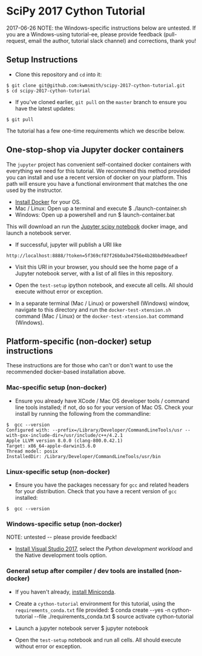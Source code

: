 # SciPy 2017 Cython Tutorial

2017-06-26 NOTE: the Windows-specific instructions below are untested.  If you
are a Windows-using tutorial-ee, please provide feedback (pull-request,
email the author, tutorial slack channel) and corrections, thank you!

## Setup Instructions

* Clone this repository and `cd` into it:

```
$ git clone git@github.com:kwmsmith/scipy-2017-cython-tutorial.git
$ cd scipy-2017-cython-tutorial
```

* If you've cloned earlier, `git pull` on the `master` branch to ensure you
have the latest updates:

```
$ git pull
```

The tutorial has a few one-time requirements which we describe below.

## One-stop-shop via Jupyter docker containers

The `jupyter` project has convenient self-contained docker containers with
everything we need for this tutorial.  We recommend this method provided you
can install and use a recent version of docker on your platform.   This path
will ensure you have a functional environment that matches the one used by the
instructor.

* [Install Docker](https://www.docker.com/community-edition) for your OS.
* Mac / Linux: Open up a terminal and execute
    $ ./launch-container.sh
* Windows: Open up a powershell and run
    $ launch-container.bat 

This will download an run the [Jupyter scipy
notebook](https://hub.docker.com/r/jupyter/scipy-notebook/) docker image, and
launch a notebook server.

* If successful, jupyter will publish a URI like

```
http://localhost:8888/?token=5f369cf87f26b0a3e4756e4b28bbd9deadbeef
```

* Visit this URI in your browser, you should see the home page of a Jupyter
notebook server, with a list of all files in this repository.

* Open the `test-setup` ipython notebook, and execute all cells.  All should
execute without error or exception.

* In a separate terminal (Mac / Linux) or powershell (Windows) window, navigate
to this directory and run the `docker-test-xtension.sh` command (Mac / Linux)
or the `docker-test-xtension.bat` command (Windows).

## Platform-specific (non-docker) setup instructions

These instructions are for those who can't or don't want to use the recommended
docker-based installation above.

### Mac-specific setup (non-docker)

* Ensure you already have XCode / Mac OS developer tools / command line tools
installed; if not, do so for your version of Mac OS.  Check your install by
running the following from the commandline:

```
$  gcc --version
Configured with: --prefix=/Library/Developer/CommandLineTools/usr --with-gxx-include-dir=/usr/include/c++/4.2.1
Apple LLVM version 8.0.0 (clang-800.0.42.1)
Target: x86_64-apple-darwin15.6.0
Thread model: posix
InstalledDir: /Library/Developer/CommandLineTools/usr/bin
```

### Linux-specific setup (non-docker)

* Ensure you have the packages necessary for `gcc` and related headers for your
distribution.  Check that you have a recent version of `gcc` installed:

```
$  gcc --version
```

### Windows-specific setup (non-docker)

NOTE: untested -- please provide feedback!

* [Install Visual Studio 2017](https://blogs.msdn.microsoft.com/pythonengineering/2016/04/11/unable-to-find-vcvarsall-bat/), select the *Python development workload* and the Native development tools option.

### General setup after compiler / dev tools are installed (non-docker)

* If you haven't already, [install Miniconda](https://conda.io/miniconda.html).

* Create a `cython-tutorial` environment for this tutorial, using the
`requirements_conda.txt` file provided:
    $ conda create --yes -n cython-tutorial --file ./requirements_conda.txt
    $ source activate cython-tutorial

* Launch a jupyter notebook server
    $ jupyter notebook

* Open the `test-setup` notebook and run all cells.  All should execute without
error or exception.
